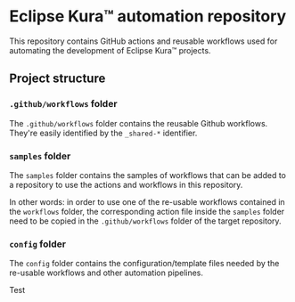 # Eclipse Kura™ automation repository

This repository contains GitHub actions and reusable workflows used for automating the development of Eclipse Kura™ projects.

## Project structure

### `.github/workflows` folder

The `.github/workflows` folder contains the reusable Github workflows. They're easily identified by the `_shared-*` identifier.

### `samples` folder

The `samples` folder contains the samples of workflows that can be added to a repository to use the actions and workflows in this repository.

In other words: in order to use one of the re-usable workflows contained in the `workflows` folder, the corresponding action file inside the `samples` folder need to be copied in the `.github/workflows` folder of the target repository.

### `config` folder

The `config` folder contains the configuration/template files needed by the re-usable workflows and other automation pipelines.

Test
